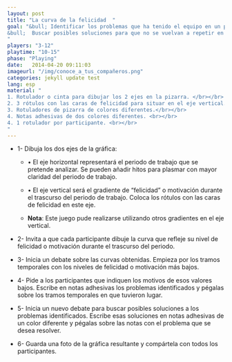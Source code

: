 ```yaml
---
layout: post
title: "La curva de la felicidad  "
goal: "&bull; Identificar los problemas que ha tenido el equipo en un periodo de trabajo determinado.<br></br>
&bull;  Buscar posibles soluciones para que no se vuelvan a repetir en periodos futuros.
"
players: "3-12"
playtime: "10-15"
phase: "Playing"
date:   2014-04-20 09:11:03
imageurl: "/img/conoce_a_tus_compañeros.png"
categories: jekyll update test
lang: esp
material: "
1. Rotulador o cinta para dibujar los 2 ejes en la pizarra. </br></br>
2. 3 rótulos con las caras de felicidad para situar en el eje vertical.</br></br>
3. Rotuladores de pizarra de colores diferentes.</br></br>
4. Notas adhesivas de dos colores diferentes. <br></br>
4. 1 rotulador por participante. <br></br>
"
---
```

- 1- Dibuja los dos ejes de la gráfica:
	
	- &bull; El eje horizontal representará el periodo de trabajo que se pretende analizar. Se pueden añadir hitos para plasmar con mayor claridad del periodo de trabajo. 

	- &bull; El eje vertical será el gradiente de “felicidad” o motivación durante el trascurso del periodo de trabajo. Coloca los rótulos con las caras de felicidad en este eje.

	- <b>Nota</b>: Este juego pude realizarse utilizando otros gradientes en el eje vertical. 

- 2- Invita a que cada participante dibuje la curva que refleje su nivel de felicidad o motivación durante el trascurso del periodo.

- 3- Inicia un debate sobre las curvas obtenidas. Empieza por los tramos temporales con los niveles de felicidad o motivación más bajos.

- 4- Pide a los participantes que indiquen los motivos de esos valores bajos. Escribe en notas adhesivas los problemas identificados y pégalas sobre los tramos temporales en que tuvieron lugar.

- 5- Inicia un nuevo debate para buscar posibles soluciones a los problemas identificados. Escribe esas soluciones en notas adhesivas de un color diferente y pégalas sobre las notas con el problema que se desea resolver.

- 6- Guarda una foto de la gráfica resultante y compártela con todos los participantes.
